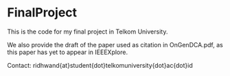 # FinalProject
This is the code for my final project in Telkom University.

We also provide the draft of the paper used as citation in OnGenDCA.pdf, as this paper has yet to appear in IEEEXplore.

Contact: ridhwand{at}student{dot}telkomuniversity{dot}ac{dot}id
